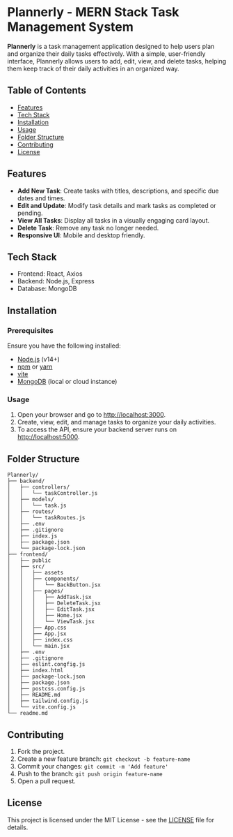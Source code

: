 # Plannerly - MERN Stack Task Management System

**Plannerly** is a task management application designed to help users plan and organize their daily tasks effectively. With a simple, user-friendly interface, Plannerly allows users to add, edit, view, and delete tasks, helping them keep track of their daily activities in an organized way.

## Table of Contents
- [Features](#features)
- [Tech Stack](#tech-stack)
- [Installation](#installation)
- [Usage](#usage)
- [Folder Structure](#folder-structure)
- [Contributing](#contributing)
- [License](#license)

## Features
- **Add New Task**: Create tasks with titles, descriptions, and specific due dates and times.
- **Edit and Update**: Modify task details and mark tasks as completed or pending.
- **View All Tasks**: Display all tasks in a visually engaging card layout.
- **Delete Task**: Remove any task no longer needed.
- **Responsive UI**: Mobile and desktop friendly.
  
## Tech Stack
- Frontend: React, Axios
- Backend: Node.js, Express
- Database: MongoDB

## Installation
### Prerequisites
Ensure you have the following installed:
- [Node.js](https://nodejs.org/en/) (v14+)
- [npm](https://www.npmjs.com/) or [yarn](https://yarnpkg.com/)
- [vite](https://vite.dev/guide/)
- [MongoDB](https://www.mongodb.com/) (local or cloud instance)

### Usage
1. Open your browser and go to [http://localhost:3000](http://localhost:3000).
2. Create, view, edit, and manage tasks to organize your daily activities.
3. To access the API, ensure your backend server runs on [http://localhost:5000](http://localhost:5000).

## Folder Structure
```plaintext
Plannerly/
├── backend/
│   ├── controllers/
│   │   └── taskController.js
│   ├── models/
│   │   └── task.js
│   ├── routes/
│   │   └── taskRoutes.js
│   ├── .env
│   ├── .gitignore
│   ├── index.js
│   ├── package.json
│   └── package-lock.json
├── frontend/
│   ├── public
│   ├── src/
│   │   ├── assets
│   │   ├── components/
│   │   │   └── BackButton.jsx
│   │   ├── pages/
│   │   │   ├── AddTask.jsx
│   │   │   ├── DeleteTask.jsx
│   │   │   ├── EditTask.jsx
│   │   │   ├── Home.jsx
│   │   │   └── ViewTask.jsx
│   │   ├── App.css
│   │   ├── App.jsx
│   │   ├── index.css
│   │   └── main.jsx
│   ├── .env
│   ├── .gitignore
│   ├── eslint.congfig.js
│   ├── index.html
│   ├── package-lock.json
│   ├── package.json
│   ├── postcss.config.js
│   ├── README.md
│   ├── tailwind.config.js
│   └── vite.config.js
└── readme.md
```
## Contributing
1. Fork the project.
2. Create a new feature branch: ```git checkout -b feature-name```
3. Commit your changes: ```git commit -m 'Add feature'```
4. Push to the branch: ```git push origin feature-name```
5. Open a pull request.

## License
This project is licensed under the MIT License - see the [LICENSE](LICENSE) file for details.
